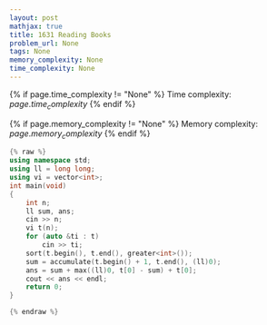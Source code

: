```yaml
---
layout: post
mathjax: true
title: 1631 Reading Books
problem_url: None
tags: None
memory_complexity: None
time_complexity: None
---
```




{% if page.time_complexity != "None" %}
Time complexity: ${{ page.time_complexity }}$
{% endif %}

{% if page.memory_complexity != "None" %}
Memory complexity: ${{ page.memory_complexity }}$
{% endif %}

```cpp
{% raw %}
using namespace std;
using ll = long long;
using vi = vector<int>;
int main(void)
{
    int n;
    ll sum, ans;
    cin >> n;
    vi t(n);
    for (auto &ti : t)
        cin >> ti;
    sort(t.begin(), t.end(), greater<int>());
    sum = accumulate(t.begin() + 1, t.end(), (ll)0);
    ans = sum + max((ll)0, t[0] - sum) + t[0];
    cout << ans << endl;
    return 0;
}

{% endraw %}
```